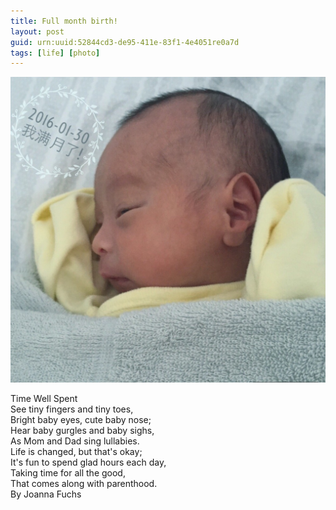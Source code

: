 ```yaml
---
title: Full month birth!
layout: post
guid: urn:uuid:52844cd3-de95-411e-83f1-4e4051re0a7d
tags: [life] [photo]
---
```


![Full month birth](/media/files/2016/month.jpg "Full month birth")

Time Well Spent   
See tiny fingers and tiny toes,    
Bright baby eyes, cute baby nose;    
Hear baby gurgles and baby sighs,   
As Mom and Dad sing lullabies.   
Life is changed, but that's okay;    
It's fun to spend glad hours each day,   
Taking time for all the good,   
That comes along with parenthood.   
By Joanna Fuchs   
